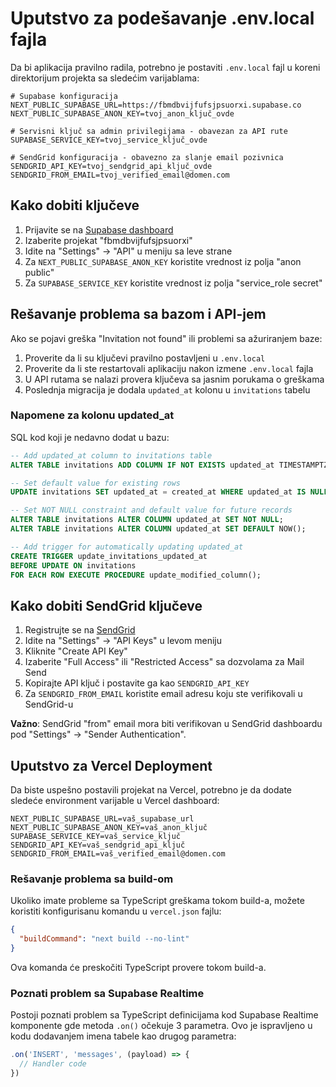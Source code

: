 # Uputstvo za podešavanje .env.local fajla

Da bi aplikacija pravilno radila, potrebno je postaviti `.env.local` fajl u koreni direktorijum projekta sa sledećim varijablama:

```
# Supabase konfiguracija
NEXT_PUBLIC_SUPABASE_URL=https://fbmdbvijfufsjpsuorxi.supabase.co
NEXT_PUBLIC_SUPABASE_ANON_KEY=tvoj_anon_ključ_ovde

# Servisni ključ sa admin privilegijama - obavezan za API rute
SUPABASE_SERVICE_KEY=tvoj_service_ključ_ovde

# SendGrid konfiguracija - obavezno za slanje email pozivnica
SENDGRID_API_KEY=tvoj_sendgrid_api_ključ_ovde
SENDGRID_FROM_EMAIL=tvoj_verified_email@domen.com
```

## Kako dobiti ključeve

1. Prijavite se na [Supabase dashboard](https://app.supabase.io)
2. Izaberite projekat "fbmdbvijfufsjpsuorxi"
3. Idite na "Settings" -> "API" u meniju sa leve strane
4. Za `NEXT_PUBLIC_SUPABASE_ANON_KEY` koristite vrednost iz polja "anon public"
5. Za `SUPABASE_SERVICE_KEY` koristite vrednost iz polja "service_role secret"

## Rešavanje problema sa bazom i API-jem

Ako se pojavi greška "Invitation not found" ili problemi sa ažuriranjem baze:

1. Proverite da li su ključevi pravilno postavljeni u `.env.local`
2. Proverite da li ste restartovali aplikaciju nakon izmene `.env.local` fajla
3. U API rutama se nalazi provera ključeva sa jasnim porukama o greškama
4. Poslednja migracija je dodala `updated_at` kolonu u `invitations` tabelu

### Napomene za kolonu updated_at

SQL kod koji je nedavno dodat u bazu:

```sql
-- Add updated_at column to invitations table
ALTER TABLE invitations ADD COLUMN IF NOT EXISTS updated_at TIMESTAMPTZ;

-- Set default value for existing rows
UPDATE invitations SET updated_at = created_at WHERE updated_at IS NULL;

-- Set NOT NULL constraint and default value for future records
ALTER TABLE invitations ALTER COLUMN updated_at SET NOT NULL;
ALTER TABLE invitations ALTER COLUMN updated_at SET DEFAULT NOW();

-- Add trigger for automatically updating updated_at
CREATE TRIGGER update_invitations_updated_at
BEFORE UPDATE ON invitations
FOR EACH ROW EXECUTE PROCEDURE update_modified_column();
```

## Kako dobiti SendGrid ključeve

1. Registrujte se na [SendGrid](https://sendgrid.com/)
2. Idite na "Settings" -> "API Keys" u levom meniju
3. Kliknite "Create API Key"
4. Izaberite "Full Access" ili "Restricted Access" sa dozvolama za Mail Send
5. Kopirajte API ključ i postavite ga kao `SENDGRID_API_KEY`
6. Za `SENDGRID_FROM_EMAIL` koristite email adresu koju ste verifikovali u SendGrid-u

**Važno**: SendGrid "from" email mora biti verifikovan u SendGrid dashboardu pod "Settings" -> "Sender Authentication".

## Uputstvo za Vercel Deployment

Da biste uspešno postavili projekat na Vercel, potrebno je da dodate sledeće environment varijable u Vercel dashboard:

```
NEXT_PUBLIC_SUPABASE_URL=vaš_supabase_url
NEXT_PUBLIC_SUPABASE_ANON_KEY=vaš_anon_ključ
SUPABASE_SERVICE_KEY=vaš_service_ključ
SENDGRID_API_KEY=vaš_sendgrid_api_ključ
SENDGRID_FROM_EMAIL=vaš_verified_email@domen.com
```

### Rešavanje problema sa build-om

Ukoliko imate probleme sa TypeScript greškama tokom build-a, možete koristiti konfigurisanu komandu u `vercel.json` fajlu:

```json
{
  "buildCommand": "next build --no-lint"
}
```

Ova komanda će preskočiti TypeScript provere tokom build-a.

### Poznati problem sa Supabase Realtime

Postoji poznati problem sa TypeScript definicijama kod Supabase Realtime komponente gde metoda `.on()` očekuje 3 parametra. Ovo je ispravljeno u kodu dodavanjem imena tabele kao drugog parametra:

```typescript
.on('INSERT', 'messages', (payload) => {
  // Handler code
})
``` 
